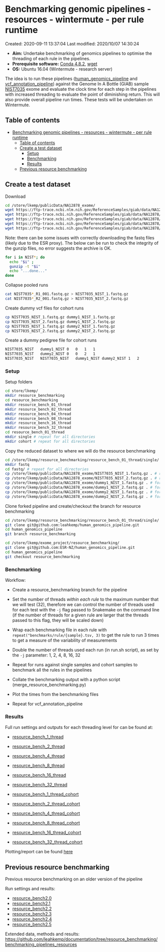 # Benchmarking genomic pipelines - resources - wintermute - per rule runtime

Created: 2020-09-11 13:37:04
Last modified: 2020/10/07 14:30:24

- **Aim:** Undertake benchmarking of genomics pipelines to optimise the threading of each rule in the pipelines.
- **Prerequisite software:** [Conda 4.8.2](https://docs.conda.io/projects/conda/en/latest/index.html), [wget](https://www.gnu.org/software/wget/)
- **OS:** Ubuntu 16.04 (Wintermute - research server)

The idea is to run these pipelines ([human_genomics_pipeline](https://github.com/ESR-NZ/human_genomics_pipeline) and [vcf_annotation_pipeline](https://github.com/ESR-NZ/vcf_annotation_pipeline)) against the Genome In A Bottle (GIAB) sample [NIST7035](https://ftp-trace.ncbi.nlm.nih.gov/ReferenceSamples/giab/data/NA12878/Garvan_NA12878_HG001_HiSeq_Exome/) exome and evaluate the clock time for each step in the pipelines with increased threading to evaluate the point of diminishing return. This will also provide overall pipeline run times. These tests will be undertaken on Wintermute.

## Table of contents

- [Benchmarking genomic pipelines - resources - wintermute - per rule runtime](#benchmarking-genomic-pipelines---resources---wintermute---per-rule-runtime)
  - [Table of contents](#table-of-contents)
  - [Create a test dataset](#create-a-test-dataset)
    - [Setup](#setup)
    - [Benchmarking](#benchmarking)
    - [Results](#results)
  - [Previous resource benchmarking](#previous-resource-benchmarking)

## Create a test dataset

Download

```bash
cd /store/lkemp/publicData/NA12878_exome/
wget https://ftp-trace.ncbi.nlm.nih.gov/ReferenceSamples/giab/data/NA12878/Garvan_NA12878_HG001_HiSeq_Exome/Garvan_NA12878_HG001_HiSeq_Exome.README
wget https://ftp-trace.ncbi.nih.gov/ReferenceSamples/giab/data/NA12878/Garvan_NA12878_HG001_HiSeq_Exome/NIST7035_TAAGGCGA_L001_R1_001.fastq.gz
wget https://ftp-trace.ncbi.nih.gov/ReferenceSamples/giab/data/NA12878/Garvan_NA12878_HG001_HiSeq_Exome/NIST7035_TAAGGCGA_L001_R2_001.fastq.gz
wget https://ftp-trace.ncbi.nih.gov/ReferenceSamples/giab/data/NA12878/Garvan_NA12878_HG001_HiSeq_Exome/NIST7035_TAAGGCGA_L002_R1_001.fastq.gz
wget https://ftp-trace.ncbi.nih.gov/ReferenceSamples/giab/data/NA12878/Garvan_NA12878_HG001_HiSeq_Exome/NIST7035_TAAGGCGA_L002_R2_001.fastq.gz
```

Note: there can be some issues with correctly downloading the fastq files (likely due to the ESR proxy). The below can be run to check the integrity of the gunzip files, no error suggests the archive is OK.

```bash
for i in NIST*; do
  echo "$i" ;
  gunzip -t "$i"
  echo "...done..."
done
```

Collapse pooled runs

```bash
cat NIST7035*_R1_001.fastq.gz > NIST7035_NIST_1.fastq.gz
cat NIST7035*_R2_001.fastq.gz > NIST7035_NIST_2.fastq.gz
```

Create dummy vcf files for cohort runs

```bash
cp NIST7035_NIST_1.fastq.gz dummy1_NIST_1.fastq.gz
cp NIST7035_NIST_2.fastq.gz dummy1_NIST_2.fastq.gz
cp NIST7035_NIST_1.fastq.gz dummy2_NIST_1.fastq.gz
cp NIST7035_NIST_2.fastq.gz dummy2_NIST_2.fastq.gz
```
Create a dummy pedigree file for cohort runs

```txt
NIST7035_NIST	dummy1_NIST	0	0	1	1
NIST7035_NIST	dummy2_NIST	0	0	2	1
NIST7035_NIST	NIST7035_NIST	dummy1_NIST	dummy2_NIST	1	2

```

### Setup

Setup folders

```bash
cd store/lkemp/
mkdir resource_benchmarking
cd resource_benchmarking
mkdir resource_bench_01_thread
mkdir resource_bench_02_thread
mkdir resource_bench_04_thread
mkdir resource_bench_08_thread
mkdir resource_bench_16_thread
mkdir resource_bench_32_thread
cd resource_bench_01_thread
mkdir single # repeat for all directories
mkdir cohort # repeat for all directories
```

Copy the reduced dataset to where we will do the resource benchmarking

```bash
cd /store/lkemp/resource_benchmarking/resource_bench_01_thread/single/
mkdir fastq
cd fastq/ # repeat for all directories
cp /store/lkemp/publicData/NA12878_exome/NIST7035_NIST_1.fastq.gz . # repeat for all directories
cp /store/lkemp/publicData/NA12878_exome/NIST7035_NIST_2.fastq.gz . # repeat for all directories
cp /store/lkemp/publicData/NA12878_exome/dummy1_NIST_1.fastq.gz . # for cohort runs, repeat for all directories
cp /store/lkemp/publicData/NA12878_exome/dummy1_NIST_2.fastq.gz . # for cohort runs, repeat for all directories
cp /store/lkemp/publicData/NA12878_exome/dummy2_NIST_1.fastq.gz . # for cohort runs, repeat for all directories
cp /store/lkemp/publicData/NA12878_exome/dummy2_NIST_2.fastq.gz . # for cohort runs, repeat for all directories
```

Clone forked pipeline and create/checkout the branch for resource benchmarking

```bash
cd /store/lkemp/resource_benchmarking/resource_bench_01_thread/single/
git clone git@github.com:leahkemp/human_genomics_pipeline.git
cd human_genomics_pipeline
git branch resource_benchmarking
```

```bash
cd /store/lkemp/exome_project/resource_benchmarking/
git clone git@github.com:ESR-NZ/human_genomics_pipeline.git
cd human_genomics_pipeline
git checkout resource_benchmarking
```

### Benchmarking

Workflow:

- Create a resource_benchmarking branch for the pipeline

- Set the number of threads *within each rule* to the maximum number that we will test (32), therefore we can control the number of threads used for each test with the `-j` flag passed to Snakemake on the command line (if the number of threads for a given rule are larger that the threads passed to this flag, they will be scaled down)

- Wrap each benchmarking file in each rule with `repeat("benchmarks/rule/{sample}.tsv, 3)` to get the rule to run 3 times to get a measure of the variability of measurements

- Double the number of threads used each run (in run.sh script), as set by the `-j` parameter: 1, 2, 4, 8, 16, 32

- Repeat for runs against single samples and cohort samples to benchmark all the rules in the pipelines

- Collate the benchmarking output with a python script (merge_resource_benchmarking.py)

- Plot the times from the benchmarking files

- Repeat for vcf_annotation_pipeline
  
### Results

Full run settings and outputs for each threading level for can be found at:

- [resource_bench_1_thread](https://github.com/leahkemp/human_genomics_pipeline/tree/resource_bench_1_thread)
- [resource_bench_2_thread](https://github.com/leahkemp/human_genomics_pipeline/tree/resource_bench_2_threads)
- [resource_bench_4_thread](https://github.com/leahkemp/human_genomics_pipeline/tree/resource_bench_4_threads)
- [resource_bench_8_thread](https://github.com/leahkemp/human_genomics_pipeline/tree/resource_bench_8_threads)
- [resource_bench_16_thread](https://github.com/leahkemp/human_genomics_pipeline/tree/resource_bench_16_threads)
- [resource_bench_32_thread](https://github.com/leahkemp/human_genomics_pipeline/tree/resource_bench_32_threads)

- [resource_bench_1_thread_cohort](https://github.com/leahkemp/human_genomics_pipeline/tree/resource_bench_1_thread_cohort)
- [resource_bench_2_thread_cohort](https://github.com/leahkemp/human_genomics_pipeline/tree/resource_bench_2_threads_cohort)
- [resource_bench_4_thread_cohort](https://github.com/leahkemp/human_genomics_pipeline/tree/resource_bench_4_threads_cohort)
- [resource_bench_8_thread_cohort](https://github.com/leahkemp/human_genomics_pipeline/tree/resource_bench_8_threads_cohort)
- [resource_bench_16_thread_cohort](https://github.com/leahkemp/human_genomics_pipeline/tree/resource_bench_16_threads_cohort)
- [resource_bench_32_thread_cohort](https://github.com/leahkemp/human_genomics_pipeline/tree/resource_bench_32_threads_cohort)
  
Plotting/report can be found [here](results/wintermute/)

## Previous resource benchmarking

Previous resource benchmarking on an older version of the pipeline

Run settings and results: 

- [resource_bench2.0](https://github.com/ESR-NZ/human_genomics_pipeline/tree/resource_bench2.0)
- [resource_bench2.1](https://github.com/ESR-NZ/human_genomics_pipeline/tree/resource_bench2.1)
- [resource_bench2.2](https://github.com/ESR-NZ/human_genomics_pipeline/tree/resource_bench2.2)
- [resource_bench2.3](https://github.com/ESR-NZ/human_genomics_pipeline/tree/resource_bench2.3)
- [resource_bench2.4](https://github.com/ESR-NZ/human_genomics_pipeline/tree/resource_bench2.4)
- [resource_bench2.5](https://github.com/ESR-NZ/human_genomics_pipeline/tree/resource_bench2.5)

Extended data, methods and results: https://github.com/leahkemp/documentation/tree/resource_benchmarking/benchmarking_pipelines_resources